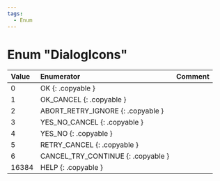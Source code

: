 ```yaml
---
tags:
  - Enum
---
```

# Enum "DialogIcons"
|Value|Enumerator|Comment|
|:--|:--|:--|
|0 |OK {: .copyable } |  |
|1 |OK_CANCEL {: .copyable } |  |
|2 |ABORT_RETRY_IGNORE {: .copyable } |  |
|3 |YES_NO_CANCEL {: .copyable } |  |
|4 |YES_NO {: .copyable } |  |
|5 |RETRY_CANCEL {: .copyable } |  |
|6 |CANCEL_TRY_CONTINUE {: .copyable } |  |
|16384 |HELP {: .copyable } |  |